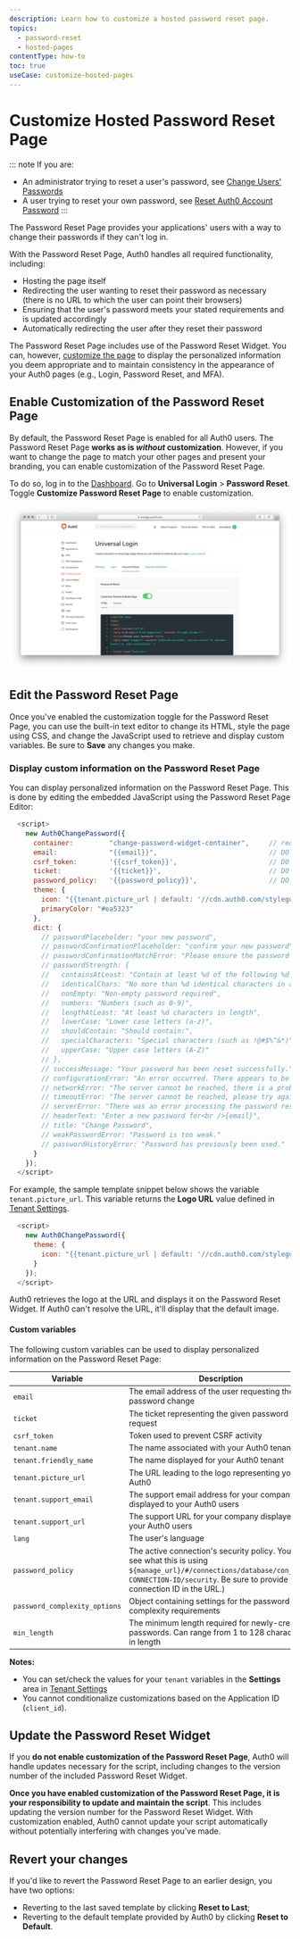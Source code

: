 ```yaml
---
description: Learn how to customize a hosted password reset page.
topics:
  - password-reset
  - hosted-pages
contentType: how-to
toc: true
useCase: customize-hosted-pages
---
```

# Customize Hosted Password Reset Page

::: note
If you are:

* An administrator trying to reset a user's password, see [Change Users' Passwords](/connections/database/password-change)
* A user trying to reset your own password, see [Reset Auth0 Account Password](/support/reset-account-password)
:::

The Password Reset Page provides your applications' users with a way to change their passwords if they can't log in.

With the Password Reset Page, Auth0 handles all required functionality, including:

* Hosting the page itself
* Redirecting the user wanting to reset their password as necessary (there is no URL to which the user can point their browsers)
* Ensuring that the user's password meets your stated requirements and is updated accordingly
* Automatically redirecting the user after they reset their password

The Password Reset Page includes use of the Password Reset Widget. You can, however, [customize the page](/universal-login/advanced-customization) to display the personalized information you deem appropriate and to maintain consistency in the appearance of your Auth0 pages (e.g., Login, Password Reset, and MFA).

## Enable Customization of the Password Reset Page

By default, the Password Reset Page is enabled for all Auth0 users. The Password Reset Page **works as is *without* customization**. However, if you want to change the page to match your other pages and present your branding, you can enable customization of the Password Reset Page.

To do so, log in to the [Dashboard](${manage_url}/#/password_reset). Go to **Universal Login** > **Password Reset**. Toggle **Customize Password Reset Page** to enable customization. 

![Hosted Password Reset Page](/media/articles/universal-login/password-reset.png)

## Edit the Password Reset Page

Once you've enabled the customization toggle for the Password Reset Page, you can use the built-in text editor to change its HTML, style the page using CSS, and change the JavaScript used to retrieve and display custom variables. Be sure to **Save** any changes you make.

### Display custom information on the Password Reset Page

You can display personalized information on the Password Reset Page. This is done by editing the embedded JavaScript using the Password Reset Page Editor:

```js
  <script>
    new Auth0ChangePassword({
      container:         "change-password-widget-container",     // required
      email:             "{{email}}",                            // DO NOT CHANGE THIS
      csrf_token:        '{{csrf_token}}',                       // DO NOT CHANGE THIS
      ticket:            '{{ticket}}',                           // DO NOT CHANGE THIS
      password_policy:   '{{password_policy}}',                  // DO NOT CHANGE THIS
      theme: {
        icon: "{{tenant.picture_url | default: '//cdn.auth0.com/styleguide/1.0.0/img/badge.png'}}",
        primaryColor: "#ea5323"
      },
      dict: {
        // passwordPlaceholder: "your new password",
        // passwordConfirmationPlaceholder: "confirm your new password",
        // passwordConfirmationMatchError: "Please ensure the password and the confirmation are the same.",
        // passwordStrength: {
        //   containsAtLeast: "Contain at least %d of the following %d types of characters:",
        //   identicalChars: "No more than %d identical characters in a row (such as, \"%s\" not allowed)",
        //   nonEmpty: "Non-empty password required",
        //   numbers: "Numbers (such as 0-9)",
        //   lengthAtLeast: "At least %d characters in length",
        //   lowerCase: "Lower case letters (a-z)",
        //   shouldContain: "Should contain:",
        //   specialCharacters: "Special characters (such as !@#$%^&*)",
        //   upperCase: "Upper case letters (A-Z)"
        // },
        // successMessage: "Your password has been reset successfully.",
        // configurationError: "An error occurred. There appears to be a misconfiguration in the form.",
        // networkError: "The server cannot be reached, there is a problem with the network.",
        // timeoutError: "The server cannot be reached, please try again.",
        // serverError: "There was an error processing the password reset.",
        // headerText: "Enter a new password for<br />{email}",
        // title: "Change Password",
        // weakPasswordError: "Password is too weak."
        // passwordHistoryError: "Password has previously been used."
      }
    });
  </script>
```

For example, the sample template snippet below shows the variable `tenant.picture_url`. This variable returns the **Logo URL** value defined in [Tenant Settings](${manage_url}/#/tenant).

```js
  <script>
    new Auth0ChangePassword({
      theme: {
        icon: "{{tenant.picture_url | default: '//cdn.auth0.com/styleguide/1.0.0/img/badge.png'}}",
      }
    });
  </script>
```

Auth0 retrieves the logo at the URL and displays it on the Password Reset Widget. If Auth0 can't resolve the URL, it'll display that the default image.

#### Custom variables

The following custom variables can be used to display personalized information on the Password Reset Page:

| Variable | Description |
| - | - |
| `email` | The email address of the user requesting the password change | 
| `ticket` | The ticket representing the given password reset request | 
| `csrf_token` | Token used to prevent CSRF activity | 
| `tenant.name` | The name associated with your Auth0 tenant | 
| `tenant.friendly_name` | The name displayed for your Auth0 tenant | 
| `tenant.picture_url` | The URL leading to the logo representing you in Auth0 | 
| `tenant.support_email` | The support email address for your company displayed to your Auth0 users |
| `tenant.support_url` | The support URL for your company displayed to your Auth0 users | 
| `lang` | The user's language | 
| `password_policy` | The active connection's security policy. You can see what this is using `${manage_url}/#/connections/database/con_YOUR-CONNECTION-ID/security`. Be sure to provide your connection ID in the URL.) |
| `password_complexity_options` | Object containing settings for the password complexity requirements |
| `min_length` | The minimum length required for newly-created passwords. Can range from 1 to 128 characters in length | 

**Notes:**

* You can set/check the values for your `tenant` variables in the **Settings** area in [Tenant Settings](${manage_url}/#/tenant)
* You cannot conditionalize customizations based on the Application ID (`client_id`).

## Update the Password Reset Widget

 If you **do not enable customization of the Password Reset Page**, Auth0 will handle updates necessary for the script, including changes to the version number of the included Password Reset Widget.

**Once you have enabled customization of the Password Reset Page, it is your responsibility to update and maintain the script**. This includes updating the version number for the Password Reset Widget. With customization enabled, Auth0 cannot update your script automatically without potentially interfering with changes you've made. 

## Revert your changes

If you'd like to revert the Password Reset Page to an earlier design, you have two options:

* Reverting to the last saved template by clicking **Reset to Last**;
* Reverting to the default template provided by Auth0 by clicking **Reset to Default**.
